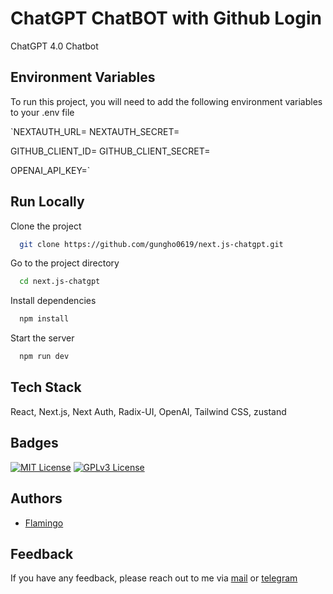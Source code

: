 # ChatGPT ChatBOT with Github Login

ChatGPT 4.0 Chatbot

## Environment Variables

To run this project, you will need to add the following environment variables to your .env file

`NEXTAUTH_URL=
NEXTAUTH_SECRET=

GITHUB_CLIENT_ID=
GITHUB_CLIENT_SECRET=

OPENAI_API_KEY=`

## Run Locally

Clone the project

```bash
  git clone https://github.com/gungho0619/next.js-chatgpt.git
```

Go to the project directory

```bash
  cd next.js-chatgpt
```

Install dependencies

```bash
  npm install
```

Start the server

```bash
  npm run dev
```

## Tech Stack

React, Next.js, Next Auth, Radix-UI, OpenAI, Tailwind CSS, zustand

## Badges

[![MIT License](https://img.shields.io/badge/License-MIT-green.svg)](https://choosealicense.com/licenses/mit/) [![GPLv3 License](https://img.shields.io/badge/License-Flamingo-red.svg)](https://opensource.org/licenses/)

## Authors

- [Flamingo](https://www.github.com/gungho0619)

## Feedback

If you have any feedback, please reach out to me via [mail](tzztson@gmail.com) or [telegram](https://t.me/gungho0619)
